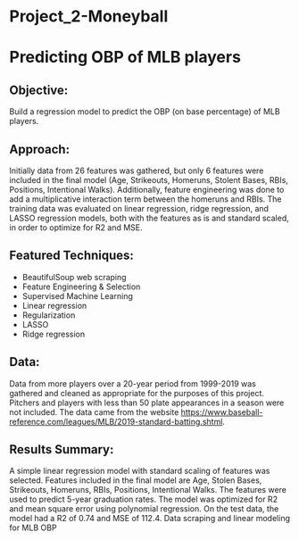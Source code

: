 # Project_2-Moneyball
# Predicting OBP of MLB players

## **Objective:**
Build a regression model to predict the OBP (on base percentage) of MLB players.

## **Approach:**
Initially data from 26 features was gathered, but only 6 features were included in the final model (Age, Strikeouts, Homeruns, Stolent Bases, RBIs, Positions, Intentional Walks).  Additionally, feature engineering was done to add a multiplicative interaction term between the homeruns and RBIs.  The training data was evaluated on linear regression, ridge regression, and LASSO regression models, both with the features as is and standard scaled, in order to optimize for R2 and MSE.

## **Featured Techniques:**
- BeautifulSoup web scraping
- Feature Engineering & Selection
- Supervised Machine Learning
- Linear regression
- Regularization
- LASSO
- Ridge regression

## **Data:**
Data from more players over a 20-year period from 1999-2019 was gathered and cleaned as appropriate for the purposes of this project. Pitchers and players with less than 50 plate appearances in a season were not included. The data came from the website https://www.baseball-reference.com/leagues/MLB/2019-standard-batting.shtml.


## **Results Summary:**
A simple linear regression model with standard scaling of features was selected.  Features included in the final model are Age, Stolen Bases, Strikeouts, Homeruns, RBIs, Positions, Intentional Walks. The features were used to predict 5-year graduation rates. The model was optimized for R2 and mean square error using polynomial regression. On the test data, the model had a R2 of 0.74 and MSE of 112.4.
Data scraping and linear modeling for MLB OBP
